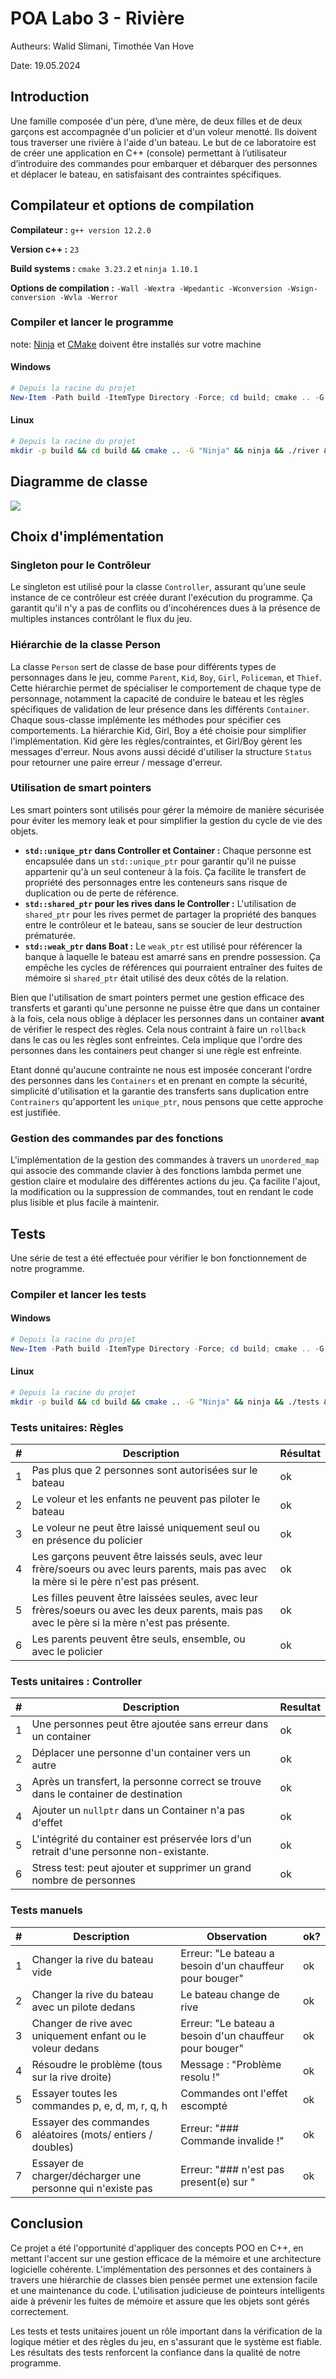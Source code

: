 # POA Labo 3 - Rivière

Autheurs: Walid Slimani, Timothée Van Hove

Date: 19.05.2024



## Introduction

Une famille composée d'un père, d’une mère, de deux filles et de deux garçons est accompagnée d'un policier et d'un voleur menotté. Ils doivent tous traverser une rivière à l'aide d'un bateau. Le but de ce laboratoire est de créer une application en C++ (console) permettant à l’utilisateur d’introduire des commandes pour embarquer et débarquer des personnes et déplacer le bateau, en satisfaisant des contraintes spécifiques.



## Compilateur et options de compilation

**Compilateur :** `g++ version 12.2.0`

**Version c++ :** `23`

**Build systems :** `cmake 3.23.2` et  `ninja 1.10.1`

**Options de compilation :** `-Wall -Wextra -Wpedantic -Wconversion -Wsign-conversion -Wvla -Werror`

### Compiler et lancer le programme

note: [Ninja](https://github.com/ninja-build/ninja/releases) et [CMake](https://cmake.org/download/) doivent être installés sur votre machine 

#### Windows

```powershell
# Depuis la racine du projet
New-Item -Path build -ItemType Directory -Force; cd build; cmake .. -G "Ninja"; ninja; .\river.exe; cd ..
```

#### Linux

````bash
# Depuis la racine du projet
mkdir -p build && cd build && cmake .. -G "Ninja" && ninja && ./river && cd ..
````



## Diagramme de classe

![](../UML/UML.png)



## Choix d'implémentation

### Singleton pour le Contrôleur

Le singleton est utilisé pour la classe `Controller`, assurant qu'une seule instance de ce contrôleur est créée durant l'exécution du programme. Ça garantit qu'il n'y a pas de conflits ou d'incohérences dues à la présence de multiples instances contrôlant le flux du jeu.

### Hiérarchie de la classe Person

La classe `Person` sert de classe de base pour différents types de personnages dans le jeu, comme `Parent`, `Kid`, `Boy`, `Girl`, `Policeman`, et `Thief`. Cette hiérarchie permet de spécialiser le comportement de chaque type de personnage, notamment la capacité de conduire le bateau et les règles spécifiques de validation de leur présence dans les différents `Container`. Chaque sous-classe implémente les méthodes pour spécifier ces comportements. La hiérarchie Kid, Girl, Boy a été choisie pour simplifier l'implémentation. Kid gère les règles/contraintes, et Girl/Boy gèrent les messages d'erreur. Nous avons aussi décidé d'utiliser la structure `Status` pour retourner une paire erreur / message d'erreur.



### Utilisation de smart pointers

Les smart pointers sont utilisés pour gérer la mémoire de manière sécurisée pour éviter les memory leak et pour simplifier la gestion du cycle de vie des objets.

- **`std::unique_ptr` dans Controller et Container :** Chaque personne est encapsulée dans un `std::unique_ptr` pour garantir qu'il ne puisse appartenir qu'à un seul conteneur à la fois. Ça facilite le transfert de propriété des personnages entre les conteneurs sans risque de duplication ou de perte de référence.
- **`std::shared_ptr` pour les rives dans le Controller :** L'utilisation de `shared_ptr` pour les rives permet de partager la propriété des banques entre le contrôleur et le bateau, sans se soucier de leur destruction prématurée.
- **`std::weak_ptr` dans Boat :** Le `weak_ptr` est utilisé pour référencer la banque à laquelle le bateau est amarré sans en prendre possession. Ça empêche les cycles de références qui pourraient entraîner des fuites de mémoire si `shared_ptr` était utilisé des deux côtés de la relation.

Bien que l'utilisation de smart pointers permet une gestion efficace des transferts et garanti qu'une personne ne puisse être que dans un container à la fois, cela nous oblige à déplacer les personnes dans un container **avant** de vérifier le respect des règles. Cela nous contraint à faire un `rollback` dans le cas ou les règles sont enfreintes. Cela implique que l'ordre des personnes dans les containers peut changer si une règle est enfreinte.

Etant donné qu'aucune contrainte ne nous est imposée concerant l'ordre des personnes dans les `Containers` et en prenant en compte la sécurité, simplicité d'utilisation et la garantie des transferts sans duplication entre `Contrainers` qu'apportent les `unique_ptr`, nous pensons que cette approche est justifiée.



### Gestion des commandes par des fonctions

L'implémentation de la gestion des commandes à travers un `unordered_map` qui associe des commande clavier à des fonctions lambda permet une gestion claire et modulaire des différentes actions du jeu. Ça facilite l'ajout, la modification ou la suppression de commandes, tout en rendant le code plus lisible et plus facile à maintenir.



## Tests

Une série de test a été effectuée pour vérifier le bon fonctionnement de notre programme.



### Compiler et lancer les tests

#### Windows

````powershell
# Depuis la racine du projet
New-Item -Path build -ItemType Directory -Force; cd build; cmake .. -G "Ninja"; ninja; .\tests.exe; cd ..
````

#### Linux

````bash
# Depuis la racine du projet
mkdir -p build && cd build && cmake .. -G "Ninja" && ninja && ./tests && cd ..
````



### Tests unitaires: Règles

| #    | Description                                                  | Résultat |
| ---- | ------------------------------------------------------------ | -------- |
| 1    | Pas plus que 2 personnes sont autorisées sur le bateau       | ok       |
| 2    | Le voleur et les enfants ne peuvent pas piloter le bateau    | ok       |
| 3    | Le voleur ne peut être laissé uniquement seul ou en présence du policier | ok       |
| 4    | Les garçons peuvent être laissés seuls, avec leur frère/soeurs ou avec leurs parents, mais pas avec la mère si le père n'est pas présent. | ok       |
| 5    | Les filles peuvent être laissées seules, avec leur frères/soeurs ou avec les deux parents, mais pas avec le père si la mère n'est pas présente. | ok       |
| 6    | Les parents peuvent être seuls, ensemble, ou avec le policier | ok       |



### Tests unitaires : Controller

| #    | Description                                                  | Resultat |
| ---- | ------------------------------------------------------------ | -------- |
| 1    | Une personnes peut être ajoutée sans erreur dans un container | ok       |
| 2    | Déplacer une personne d'un container vers un autre           | ok       |
| 3    | Après un transfert, la personne correct se trouve dans le container de destination | ok       |
| 4    | Ajouter un `nullptr` dans un Container n'a pas d'effet       | ok       |
| 5    | L'intégrité du container est préservée lors d'un retrait d'une personne non-existante. | ok       |
| 6    | Stress test: peut ajouter et supprimer un grand nombre de personnes | ok       |



### Tests manuels

| #    | Description                                                | Observation                                              | ok?  |
| ---- | ---------------------------------------------------------- | -------------------------------------------------------- | ---- |
| 1    | Changer la rive du bateau vide                             | Erreur: "Le bateau a besoin d'un chauffeur pour bouger"  | ok   |
| 2    | Changer la rive du bateau avec un pilote dedans            | Le bateau change de rive                                 | ok   |
| 3    | Changer de rive avec uniquement enfant ou le voleur dedans | Erreur: "Le bateau a besoin d'un chauffeur pour bouger"  | ok   |
| 4    | Résoudre le problème (tous sur la rive droite)             | Message : "Problème resolu !"                            | ok   |
| 5    | Essayer toutes les commandes p, e, d, m, r, q, h           | Commandes ont l'effet escompté                           | ok   |
| 6    | Essayer des commandes aléatoires (mots/ entiers / doubles) | Erreur: "### Commande invalide !"                        | ok   |
| 7    | Essayer de charger/décharger une personne qui n'existe pas | Erreur: "### <nom> n'est pas present(e) sur <container>" | ok   |





## Conclusion

Ce projet a été l'opportunité d'appliquer des concepts POO en C++, en mettant l'accent sur une gestion efficace de la mémoire et une architecture logicielle cohérente. L'implémentation des personnes et des containers à travers une hiérarchie de classes bien pensée permet une extension facile et une maintenance du code. L'utilisation judicieuse de pointeurs intelligents aide à prévenir les fuites de mémoire et assure que les objets sont gérés correctement.

Les tests et tests unitaires jouent un rôle important dans la vérification de la logique métier et des règles du jeu, en s'assurant que le système est fiable. Les résultats des tests renforcent la confiance dans la qualité de notre programme.


